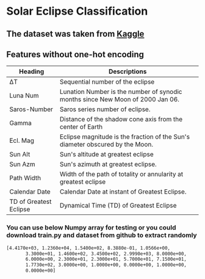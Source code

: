 # Solar Eclipse Classification

## The dataset was taken from [Kaggle](https://www.kaggle.com/datasets/nasa/solar-eclipses?select=solar.csv)
## Features without one-hot encoding

| Heading | Descriptions | 
| ------ | ------ | 
| ΔT  | Sequential number of the eclipse |
| Luna Num  | Lunation Number is the number of synodic months since New Moon of 2000 Jan 06.|
| Saros-Number | Saros series number of eclipse. |
| Gamma  | Distance of the shadow cone axis from the center of Earth|
| Ecl. Mag | Eclipse magnitude is the fraction of the Sun's diameter obscured by the Moon. |
| Sun Alt  | Sun's altitude at greatest eclipse |
| Sun Azm  | Sun's azimuth at greatest eclipse. |
| Path Width | Width of the path of totality or annularity at greatest eclipse  |
| Calendar Date  | Calendar Date at instant of Greatest Eclipse. |
| TD of Greatest Eclipse | Dynamical Time (TD) of Greatest Eclipse |

### You can use below Numpy array for testing or you could download train.py and dataset from github to extract randomly
```sh
[4.4170e+03, 1.2360e+04, 1.5400e+02, 8.3880e-01, 1.0566e+00,
       3.3000e+01, 1.4600e+02, 3.4500e+02, 2.9990e+03, 8.0000e+00,
       6.0000e+00, 2.3000e+01, 2.3000e+01, 5.7000e+01, 7.1500e+01,
       1.7730e+02, 3.0000e+00, 1.0000e+00, 0.0000e+00, 1.0000e+00,
       0.0000e+00]
```



